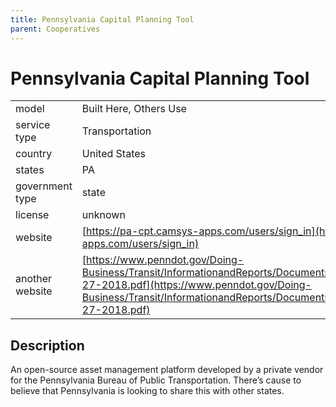 ```yaml
---
title: Pennsylvania Capital Planning Tool
parent: Cooperatives
---
```


# Pennsylvania Capital Planning Tool

|                   |                                          |
|:------------------|:-----------------------------------------|
| model             | Built Here, Others Use
| service type      | Transportation
| country           | United States
| states            | PA
| government type   | state
| license           | unknown
| website           | [https://pa-cpt.camsys-apps.com/users/sign_in](https://pa-cpt.camsys-apps.com/users/sign_in)
| another website   | [https://www.penndot.gov/Doing-Business/Transit/InformationandReports/Documents/PennDOT%20Group%20TAM%209-27-2018.pdf](https://www.penndot.gov/Doing-Business/Transit/InformationandReports/Documents/PennDOT%20Group%20TAM%209-27-2018.pdf)

## Description
An open-source asset management platform developed by a private vendor for the Pennsylvania Bureau of Public Transportation. There’s cause to believe that Pennsylvania is looking to share this with other states.
